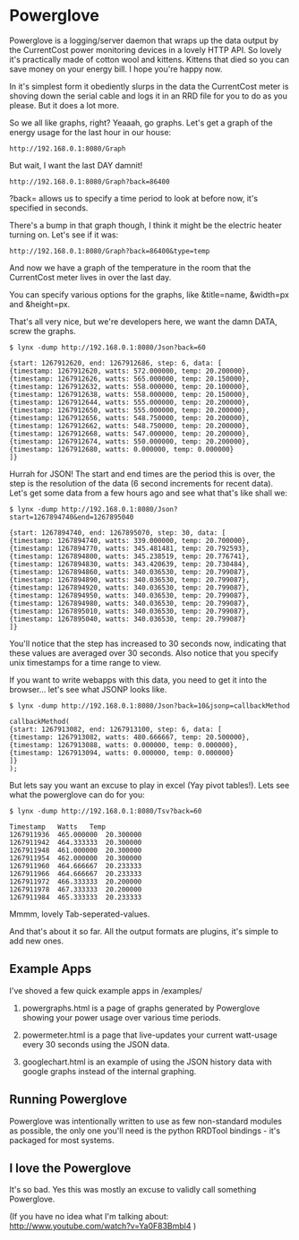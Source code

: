 Powerglove
=============

Powerglove is a logging/server daemon that wraps up the data output by the CurrentCost power monitoring 
devices in a lovely HTTP API. So lovely it's practically made of cotton wool and kittens. Kittens that 
died so you can save money on your energy bill. I hope you're happy now.

In it's simplest form it obediently slurps in the data the CurrentCost meter is shoving down the serial
cable and logs it in an RRD file for you to do as you please. But it does a lot more.

So we all like graphs, right? Yeaaah, go graphs. Let's get a graph of the energy usage for the last 
hour in our house:

    http://192.168.0.1:8080/Graph

But wait, I want the last DAY damnit!

    http://192.168.0.1:8080/Graph?back=86400

?back= allows us to specify a time period to look at before now, it's specified in seconds.

There's a bump in that graph though, I think it might be the electric heater turning on. Let's see
if it was:

    http://192.168.0.1:8080/Graph?back=86400&type=temp

And now we have a graph of the temperature in the room that the CurrentCost meter lives in over
the last day.

You can specify various options for the graphs, like &title=name, &width=px and &height=px.

That's all very nice, but we're developers here, we want the damn DATA, screw the graphs.

    $ lynx -dump http://192.168.0.1:8080/Json?back=60

    {start: 1267912620, end: 1267912686, step: 6, data: [
    {timestamp: 1267912620, watts: 572.000000, temp: 20.200000},
    {timestamp: 1267912626, watts: 565.000000, temp: 20.150000},
    {timestamp: 1267912632, watts: 558.000000, temp: 20.100000},
    {timestamp: 1267912638, watts: 558.000000, temp: 20.150000},
    {timestamp: 1267912644, watts: 555.000000, temp: 20.200000},
    {timestamp: 1267912650, watts: 555.000000, temp: 20.200000},
    {timestamp: 1267912656, watts: 548.750000, temp: 20.200000},
    {timestamp: 1267912662, watts: 548.750000, temp: 20.200000},
    {timestamp: 1267912668, watts: 547.000000, temp: 20.200000},
    {timestamp: 1267912674, watts: 550.000000, temp: 20.200000},
    {timestamp: 1267912680, watts: 0.000000, temp: 0.000000}
    ]}

Hurrah for JSON! The start and end times are the period this is over, the step is the resolution of the
data (6 second increments for recent data). Let's get some data from a few hours ago and see what that's
like shall we:

    $ lynx -dump http://192.168.0.1:8080/Json?start=1267894740&end=1267895040

    {start: 1267894740, end: 1267895070, step: 30, data: [
    {timestamp: 1267894740, watts: 339.000000, temp: 20.700000},
    {timestamp: 1267894770, watts: 345.481481, temp: 20.792593},
    {timestamp: 1267894800, watts: 345.238519, temp: 20.776741},
    {timestamp: 1267894830, watts: 343.420639, temp: 20.730484},
    {timestamp: 1267894860, watts: 340.036530, temp: 20.799087},
    {timestamp: 1267894890, watts: 340.036530, temp: 20.799087},
    {timestamp: 1267894920, watts: 340.036530, temp: 20.799087},
    {timestamp: 1267894950, watts: 340.036530, temp: 20.799087},
    {timestamp: 1267894980, watts: 340.036530, temp: 20.799087},
    {timestamp: 1267895010, watts: 340.036530, temp: 20.799087},
    {timestamp: 1267895040, watts: 340.036530, temp: 20.799087}
    ]}

You'll notice that the step has increased to 30 seconds now, indicating that these values are averaged over
30 seconds. Also notice that you specify unix timestamps for a time range to view.

If you want to write webapps with this data, you need to get it into the browser... let's see what JSONP looks like.

    $ lynx -dump http://192.168.0.1:8080/Json?back=10&jsonp=callbackMethod

    callbackMethod(
    {start: 1267913082, end: 1267913100, step: 6, data: [
    {timestamp: 1267913082, watts: 480.666667, temp: 20.500000},
    {timestamp: 1267913088, watts: 0.000000, temp: 0.000000},
    {timestamp: 1267913094, watts: 0.000000, temp: 0.000000}
    ]}
    );

But lets say you want an excuse to play in excel (Yay pivot tables!). Lets see what the powerglove can do for you:

    $ lynx -dump http://192.168.0.1:8080/Tsv?back=60

    Timestamp   Watts   Temp
    1267911936  465.000000  20.300000
    1267911942  464.333333  20.300000
    1267911948  461.000000  20.300000
    1267911954  462.000000  20.300000
    1267911960  464.666667  20.233333
    1267911966  464.666667  20.233333
    1267911972  466.333333  20.200000
    1267911978  467.333333  20.200000
    1267911984  465.333333  20.233333

Mmmm, lovely Tab-seperated-values.

And that's about it so far. All the output formats are plugins, it's simple to add new ones.


Example Apps
------------
I've shoved a few quick example apps in /examples/

1. powergraphs.html is a page of graphs generated by Powerglove showing your power usage over various time periods.

2. powermeter.html is a page that live-updates your current watt-usage every 30 seconds using the JSON data.

3. googlechart.html is an example of using the JSON history data with google graphs instead of the internal graphing.


Running Powerglove
------------------
Powerglove was intentionally written to use as few non-standard modules as possible, the only one you'll need is the
python RRDTool bindings - it's packaged for most systems.


I love the Powerglove
---------------------
It's so bad. Yes this was mostly an excuse to validly call something Powerglove.

(If you have no idea what I'm talking about: http://www.youtube.com/watch?v=Ya0F83Bmbl4 )
